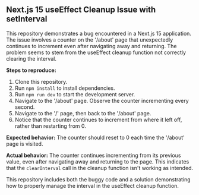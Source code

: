 ## Next.js 15 useEffect Cleanup Issue with setInterval

This repository demonstrates a bug encountered in a Next.js 15 application. The issue involves a counter on the '/about' page that unexpectedly continues to increment even after navigating away and returning. The problem seems to stem from the useEffect cleanup function not correctly clearing the interval.

**Steps to reproduce:**

1. Clone this repository.
2. Run `npm install` to install dependencies.
3. Run `npm run dev` to start the development server.
4. Navigate to the '/about' page. Observe the counter incrementing every second.
5. Navigate to the '/' page, then back to the '/about' page.
6. Notice that the counter continues to increment from where it left off, rather than restarting from 0.

**Expected behavior:** The counter should reset to 0 each time the '/about' page is visited.

**Actual behavior:** The counter continues incrementing from its previous value, even after navigating away and returning to the page. This indicates that the `clearInterval` call in the cleanup function isn't working as intended. 

This repository includes both the buggy code and a solution demonstrating how to properly manage the interval in the useEffect cleanup function.